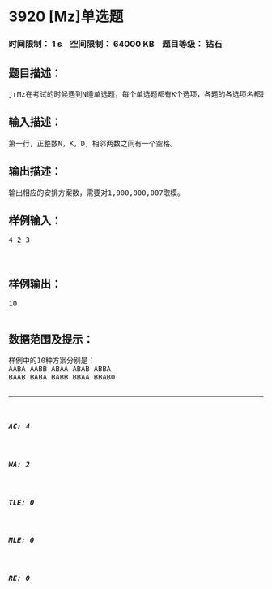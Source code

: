 # 3920 [Mz]单选题   
### 时间限制： 1 s&nbsp;&nbsp;&nbsp;&nbsp;空间限制： 64000 KB&nbsp;&nbsp;&nbsp;&nbsp;题目等级： 钻石  
## 题目描述：  

<pre>
jrMz在考试的时候遇到N道单选题，每个单选题都有K个选项，各题的各选项名都是字母表中的前K个大写字母，正确答案就是其中之一。然而jrMz一道题也不会！根据以往的做题经验，jrMz还知道，不会存在连续D道题目，它们的正确答案的选项名全部相同。由于jrMz已经无聊至极，他想算出这N道单选题的正确答案的选项名总共有多少种不同的安排方案，但是他是个彻底的蒟蒻，只能把这个简单的问题交给你来解决。你需要把方案数对1,000,000,007取模后输出。
</pre>
  
  
## 输入描述：  

<pre>
第一行，正整数N，K，D，相邻两数之间有一个空格。
</pre>
  
  
## 输出描述：  

<pre>
输出相应的安排方案数，需要对1,000,000,007取模。
</pre>
  
  
## 样例输入：  

<pre>
4 2 3  
  

</pre>
  
  
## 样例输出：  

<pre>
10  

</pre>
  
  
## 数据范围及提示：  

<pre>
样例中的10种方案分别是：  
AABA AABB ABAA ABAB ABBA  
BAAB BABA BABB BBAA BBAB0<N<=1,000,000,000，1<K<=26，1<D<=32。  

</pre>
  
  
***  

##### AC: 4  
##### WA: 2  
##### TLE: 0  
##### MLE: 0  
##### RE: 0  
